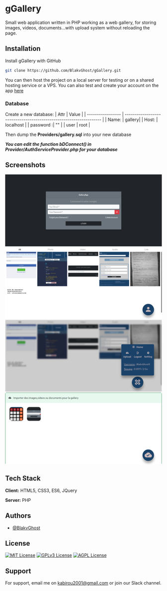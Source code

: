 # gGallery

Small web application written in PHP working as a web gallery, for storing images, videos, documents...with upload system without reloading the page.

## Installation

Install gGallery with GitHub

```bash
git clone https://github.com/BlakvGhost/gGallery.git
```

You can then host the project on a local server for testing or on a shared hosting service or a VPS. You can also test and create your account on the app [here](https://g-gallery.42web.io/)

### Database

  Create a new database:
  | Attr             | Value                                                                |
| ----------------- | ------------------------------------------------------------------ |
| Name: | gallery|
| Host: | localhost |
| password :| "" |
| user | root |

Then dump the **Providers/gallery.sql** into your new database

***You can edit the function bDConnect() in Provider/AuthServiceProvider.php for your database***

## Screenshots

![App Login Screenshot](screenshot-login.png)
![App Home Screenshot](screenshot-home.png)
![App User Screenshot](screenshot-user.png)
![App Dropzone Screenshot](screenshot-dropzone.png)

## Tech Stack

**Client:** HTML5, CSS3, ES6, JQuery

**Server:** PHP

## Authors

- [@BlakvGhost](https://github.com/BlakvGhost)

## License

[![MIT License](https://img.shields.io/badge/License-MIT-green.svg)](https://choosealicense.com/licenses/mit/)
[![GPLv3 License](https://img.shields.io/badge/License-GPL%20v3-yellow.svg)](https://opensource.org/licenses/)
[![AGPL License](https://img.shields.io/badge/license-AGPL-blue.svg)](http://www.gnu.org/licenses/agpl-3.0)

## Support

For support, email me on kabirou2001@gmail.com or join our Slack channel.
